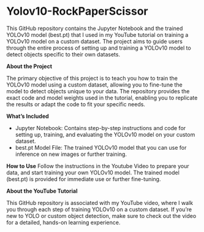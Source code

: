 # Yolov10-RockPaperScissor

This GitHub repository contains the Jupyter Notebook and the trained YOLOv10 model (best.pt) that I used in my YouTube tutorial on training a YOLOv10 model on a custom dataset. The project aims to guide users through the entire process of setting up and training a YOLOv10 model to detect objects specific to their own datasets.

**About the Project**

The primary objective of this project is to teach you how to train the YOLOv10 model using a custom dataset, allowing you to fine-tune the model to detect objects unique to your data. The repository provides the exact code and model weights used in the tutorial, enabling you to replicate the results or adapt the code to fit your specific needs.

**What’s Included**

* Jupyter Notebook: Contains step-by-step instructions and code for setting up, training, and evaluating the YOLOv10 model on your custom dataset.
* best.pt Model File: The trained YOLOv10 model that you can use for inference on new images or further training.
  
**How to Use**
Follow the instructions in the Youtube Video to prepare your data, and start training your own YOLOv10 model. The trained model (best.pt) is provided for immediate use or further fine-tuning.

**About the YouTube Tutorial**

This GitHub repository is associated with my YouTube video, where I walk you through each step of training YOLOv10 on a custom dataset. If you’re new to YOLO or custom object detection, make sure to check out the video for a detailed, hands-on learning experience.
